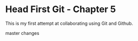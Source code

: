# Head First Git - Chapter 5

This is my first attempt at collaborating using Git and Github.

master changes

